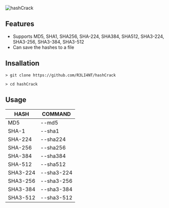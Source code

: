 ![hashCrack](https://user-images.githubusercontent.com/75953873/176808767-e76632dd-1118-4c80-a483-f361a9e07887.png)

## Features
- Supports MD5, SHA1, SHA256, SHA-224, SHA384, SHA512, SHA3-224, SHA3-256, SHA3-384, SHA3-512
- Can save the hashes to a file

## Insallation
```
> git clone https://github.com/R3LI4NT/hashCrack

> cd hashCrack
```

## Usage
| HASH | COMMAND |
| ------------- | ------------- |
| MD5 | --md5  |
| SHA-1  | --sha1  |
| SHA-224  | --sha224  |
| SHA-256  | --sha256  |
| SHA-384  | --sha384  |
| SHA-512  | --sha512  |
| SHA3-224  | --sha3-224  |
| SHA3-256  | --sha3-256  |
| SHA3-384  | --sha3-384  |
| SHA3-512  | --sha3-512  |

